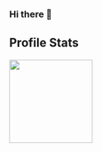 ### Hi there 👋

<!--
**Akhil-Kokkula/Akhil-Kokkula** is a ✨ _special_ ✨ repository because its `README.md` (this file) appears on your GitHub profile.

Here are some ideas to get you started:

- 🔭 I’m currently working on ...
- 🌱 I’m currently learning ...
- 👯 I’m looking to collaborate on ...
- 🤔 I’m looking for help with ...
- 💬 Ask me about ...
- 📫 How to reach me: ...
- 😄 Pronouns: ...
- ⚡ Fun fact: ...
-->

## Profile Stats ##
<img src="https://github-readme-stats.vercel.app/api?username=Akhil-Kokkula&show_icons=true&show_icons=true&theme=default&count_private=true" height="150"></img>

